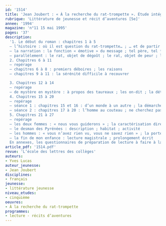 ```yaml
---
id: '1514'
title: 'Jean Joubert : « À la recherche du rat-trompette ». Étude intégrale '
rubrique: 'Littérature de jeunesse et récit d’aventures [5e]'
annee: '1994'
magazine: 'n°11 15 mai 1995'
pages: '37'
description: 
  '1. Le début du roman : chapitres 1 à 5
  – l’histoire : où il est question du rat-trompette… ; … et de partir à sa recherche
  – la narration : la fonction « émotive » du message ; tel père, tel fils ; « j’ai deux enfants »
  – parallèlement : le rat, objet de dégoût ; le rat, objet de peur ; le rat, messager des Enfers
  2. Chapitres 6 à 11
  – repérage
  – chapitres 6 à 8 : premiers déboires ; les raisons
  – chapitres 9 à 11 : la sérénité difficile à recouvrer

  3. Chapitres 12 à 14
  – repérage
  – de mystère en mystère : à propos des taureaux ; les on-dit ; la détermination du père
  4. Chapitres 15 à 20
  – repérage
  – séance 1 : chapitres 15 et 16 : d’un monde à un autre ; la démarche ; tout peut arriver
  – séance 2 : chapitres 17 à 20 : l’homme au couteau ; ne cherchez pas à comprendre ; « l’ordre de la nature »
  5. Chapitres 21 à 27
  – repérage
  – les deux femmes : « nous vous guiderons » ; la caractérisation directe ; la caractérisation indirecte
  – le desman des Pyrénées : description ; habitat ; activité
  – les hommes : « vous n’avez rien vu, vous ne savez rien » ; la portée symbolique
  – la fin de mon enfance : lecture magistrale ; prolongement écrit
  En annexes, les questionnaires de préparation de lecture à faire à la maison.'
article_pdf: '1514.pdf'
revue: 'L’école des lettres des collèges'
auteurs:
- Yves Lucas
auteur_jeunesse:
- Jean Joubert
disciplines:
- français
jeunesse:
- littérature jeunesse
niveau_etudes:
- cinquième
oeuvres:
- À la recherche du rat-trompette
programmes:
- lecture - récits d’aventures
---
```

